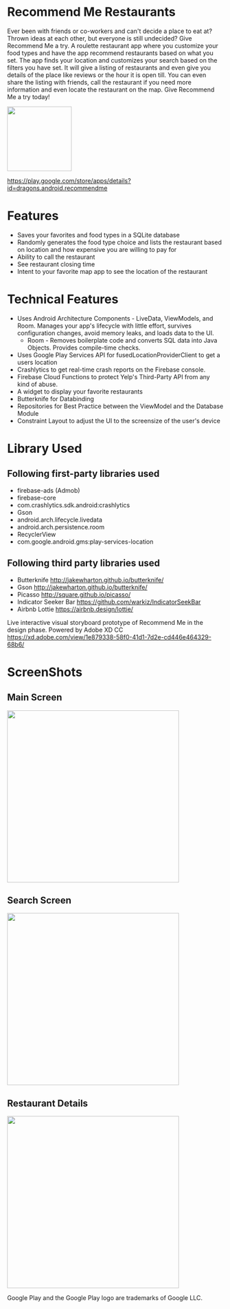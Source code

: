 # Recommend Me Restaurants
Ever been with friends or co-workers and can't decide a place to eat at? Thrown ideas at each other, but everyone is still undecided? Give Recommend Me a try. A roulette restaurant app where you customize your food types and have the app recommend restaurants based on what you set. The app finds your location and customizes your search based on the filters you have set. It will give a listing of restaurants and even give you details of the place like reviews or the hour it is open till. You can even share the listing with friends, call the restaurant if you need more information and even locate the restaurant on the map. Give Recommend Me a try today!

<img src="https://github.com/jgebbeken/RecommendMe/blob/master/google-play-badge.png" width="150">

https://play.google.com/store/apps/details?id=dragons.android.recommendme


# Features
* Saves your favorites and food types in a SQLite database
* Randomly generates the food type choice and lists the restaurant based on location and how expensive you are willing to pay for
* Ability to call the restaurant
* See restaurant closing time
* Intent to your favorite map app to see the location of the restaurant

# Technical Features
* Uses Android Architecture Components - LiveData, ViewModels, and Room. Manages your app's lifecycle with little effort, survives configuration changes, avoid memory leaks, and loads data to the UI.
  * Room - Removes boilerplate code and converts SQL data into Java Objects. Provides compile-time checks.
* Uses Google Play Services API for fusedLocationProviderClient to get a users location
* Crashlytics to get real-time crash reports on the Firebase console.
* Firebase Cloud Functions to protect Yelp's Third-Party API from any kind of abuse.
* A widget to display your favorite restaurants
* Butterknife for Databinding
* Repositories for Best Practice between the ViewModel and the Database Module
* Constraint Layout to adjust the UI to the screensize of the user's device


# Library Used

## Following first-party libraries used
* firebase-ads (Admob)
* firebase-core
* com.crashlytics.sdk.android:crashlytics
* Gson
* android.arch.lifecycle.livedata
* android.arch.persistence.room
* RecyclerView
* com.google.android.gms:play-services-location

## Following third party libraries used
* Butterknife http://jakewharton.github.io/butterknife/
* Gson http://jakewharton.github.io/butterknife/
* Picasso http://square.github.io/picasso/
* Indicator Seeker Bar https://github.com/warkiz/IndicatorSeekBar
* Airbnb Lottie https://airbnb.design/lottie/


Live interactive visual storyboard prototype of Recommend Me in the design phase. Powered by Adobe XD CC
https://xd.adobe.com/view/1e879338-58f0-41d1-7d2e-cd446e464329-68b6/



# ScreenShots


## Main Screen
<img src="https://github.com/jgebbeken/RecommendMe/blob/master/Screenshot_1539220639.png" width="400">

## Search Screen

<img src="https://github.com/jgebbeken/RecommendMe/blob/master/Screenshot_1539220649.png" width="400">

## Restaurant Details
<img src="https://github.com/jgebbeken/RecommendMe/blob/master/Screenshot_1539220654.png" width="400">




Google Play and the Google Play logo are trademarks of Google LLC.
